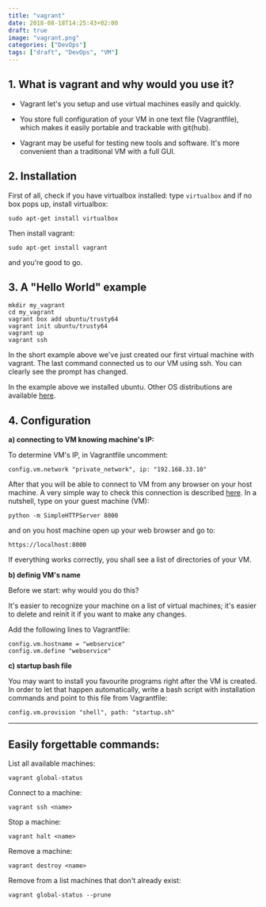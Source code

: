 ```yaml
---
title: "vagrant"
date: 2018-08-18T14:25:43+02:00
draft: true
image: "vagrant.png"
categories: ["DevOps"]
tags: ["draft", "DevOps", "VM"]
---
```


## 1. What is vagrant and why would you use it?

* Vagrant let's you setup and use virtual machines easily and quickly. 

* You store full configuration of your VM in one text file (Vagrantfile), which makes it easily portable and trackable with git(hub).

* Vagrant may be useful for testing new tools and software. It's more convenient than a traditional VM with a full GUI. 

## 2. Installation

First of all, check if you have virtualbox installed: type `virtualbox` and if no box pops up, install virtualbox: 

```
sudo apt-get install virtualbox
```
 
Then install vagrant:
```
sudo apt-get install vagrant
```

and you're good to go.

## 3. A "Hello World" example

```
mkdir my_vagrant
cd my_vagrant
vagrant box add ubuntu/trusty64
vagrant init ubuntu/trusty64
vagrant up
vagrant ssh
```

In the short example above we've just created our first virtual machine with vagrant. The last command connected us to our VM using ssh. You can clearly see the prompt has changed.

In the example above we installed ubuntu. Other OS distributions are available [here](https://app.vagrantup.com/boxes/search).

## 4. Configuration

**a) connecting to VM knowing machine's IP:**

To determine VM's IP, in Vagrantfile uncomment:

```
config.vm.network "private_network", ip: "192.168.33.10"
```

After that you will be able to connect to VM from any browser on your host machine.
A very simple way to check this connection is described [here](https://docs.python.org/2/library/simplehttpserver.html). In a nutshell, type on your guest machine (VM):

```
python -m SimpleHTTPServer 8000
```

and on you host machine open up your web browser and go to:

```
https://localhost:8000
```

If everything works correctly, you shall see a list of directories of your VM.

**b) definig VM's name**

Before we start: why would you do this?

It's easier to recognize your machine on a list of virtual machines; it's easier to delete and reinit it if you want to make any changes.

Add the following lines to Vagrantfile:
```
config.vm.hostname = "webservice"
config.vm.define "webservice"
```

**c) startup bash file**

You may want to install you favourite programs right after the VM is created. In order to let that happen automatically, write a bash script with installation commands and point to this file from Vagrantfile:

```
config.vm.provision "shell", path: "startup.sh"
```

****

## Easily forgettable commands:

List all available machines:
```
vagrant global-status
```

Connect to a machine:

```
vagrant ssh <name>
```

Stop a machine:

```
vagrant halt <name>
```

Remove a machine:
```
vagrant destroy <name>
```

Remove from a list machines that don't already exist:
```
vagrant global-status --prune
```

